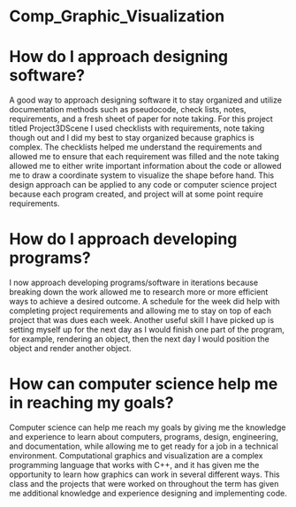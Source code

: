 # Comp_Graphic_Visualization
# How do I approach designing software?
A good way to approach designing software it to stay organized and utilize documentation methods such as pseudocode, check lists, notes, requirements, and a fresh sheet of paper for note taking. For this project titled Project3DScene I used checklists with requirements, note taking though out and I did my best to stay organized because graphics is complex. The checklists helped me understand the requirements and allowed me to ensure that each requirement was filled and the note taking allowed me to either write important information about the code or allowed me to draw a coordinate system to visualize the shape before hand. This design approach can be applied to any code or computer science project because each program created, and project will at some point require requirements. 
# How do I approach developing programs?
I now approach developing programs/software in iterations because breaking down the work allowed me to research more or more efficient ways to achieve a desired outcome. A schedule for the week did help with completing project requirements and allowing me to stay on top of each project that was dues each week. Another useful skill I have picked up is setting myself up for the next day as I would finish one part of the program, for example, rendering an object, then the next day I would position the object and render another object. 
# How can computer science help me in reaching my goals?
Computer science can help me reach my goals by giving me the knowledge and experience to learn about computers, programs, design, engineering, and documentation, while allowing me to get ready for a job in a technical environment. Computational graphics and visualization are a complex programming language that works with C++, and it has given me the opportunity to learn how graphics can work in several different ways. This class and the projects that were worked on throughout the term has given me additional knowledge and experience designing and implementing code.    
